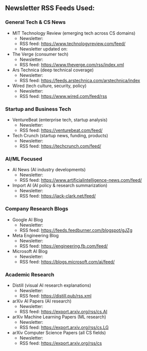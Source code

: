 ## Newsletter RSS Feeds Used:

### General Tech & CS News

- MIT Technology Review (emerging tech across CS domains)
  - Newsletter:
  - RSS feed: https://www.technologyreview.com/feed/
  - Newsletter updated on:
- The Verge (consumer tech)
  - Newsletter:
  - RSS feed: https://www.theverge.com/rss/index.xml
- Ars Technica (deep technical coverage)
  - Newsletter:
  - RSS feed: https://feeds.arstechnica.com/arstechnica/index
- Wired (tech culture, security, policy)
  - Newsletter:
  - RSS feed: https://www.wired.com/feed/rss

### Startup and Business Tech

- VentureBeat (enterprise tech, startup analysis)
  - Newsletter:
  - RSS feed: https://venturebeat.com/feed/
- Tech Crunch (startup news, funding, products)
  - Newsletter:
  - RSS feed: https://techcrunch.com/feed/

### AI/ML Focused

- AI News (AI industry developments)
  - Newsletter:
  - RSS feed: https://www.artificialintelligence-news.com/feed/
- Import AI (AI policy & research summarization)
  - Newsletter:
  - RSS feed: https://jack-clark.net/feed/

### Company Research Blogs

- Google AI Blog
  - Newsletter:
  - RSS feed: https://feeds.feedburner.com/blogspot/gJZg
- Meta Engineering Blog
  - Newsletter:
  - RSS feed: https://engineering.fb.com/feed/
- Microsoft AI Blog
  - Newsletter:
  - RSS feed: https://blogs.microsoft.com/ai/feed/

### Academic Research

- Distill (visual AI research explanations)
  - Newsletter:
  - RSS feed: https://distill.pub/rss.xml
- arXiv AI Papers (AI research)
  - Newsletter:
  - RSS feed: https://export.arxiv.org/rss/cs.AI
- arXiv Machine Learning Papers (ML research)
  - Newsletter:
  - RSS feed: https://export.arxiv.org/rss/cs.LG
- arXiv Computer Science Papers (all CS fields)
  - Newsletter:
  - RSS feed: https://export.arxiv.org/rss/cs
